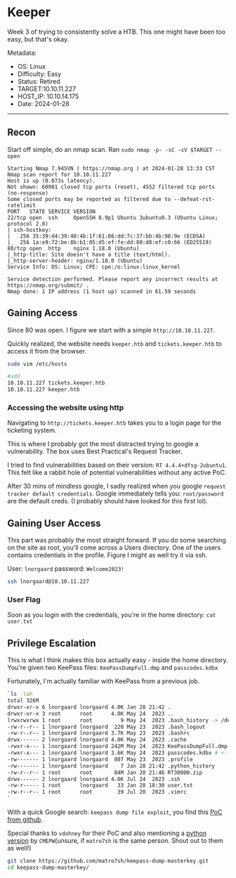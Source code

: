 # Keeper
Week 3 of trying to consistently solve a HTB. This one might have been too easy, but that's okay.

Metadata:
- OS: Linux
- Difficulty: Easy
- Status: Retired
- TARGET:10.10.11.227
- HOST_IP: 10.10.14.175
- Date: 2024-01-28
---



## Recon
Start off simple, do an nmap scan.
Ran `sudo nmap -p- -sC -sV $TARGET --open`
```
Starting Nmap 7.94SVN ( https://nmap.org ) at 2024-01-28 13:33 CST
Nmap scan report for 10.10.11.227
Host is up (0.073s latency).
Not shown: 60981 closed tcp ports (reset), 4552 filtered tcp ports (no-response)
Some closed ports may be reported as filtered due to --defeat-rst-ratelimit
PORT   STATE SERVICE VERSION
22/tcp open  ssh     OpenSSH 8.9p1 Ubuntu 3ubuntu0.3 (Ubuntu Linux; protocol 2.0)
| ssh-hostkey:
|   256 35:39:d4:39:40:4b:1f:61:86:dd:7c:37:bb:4b:98:9e (ECDSA)
|_  256 1a:e9:72:be:8b:b1:05:d5:ef:fe:dd:80:d8:ef:c0:66 (ED25519)
80/tcp open  http    nginx 1.18.0 (Ubuntu)
|_http-title: Site doesn't have a title (text/html).
|_http-server-header: nginx/1.18.0 (Ubuntu)
Service Info: OS: Linux; CPE: cpe:/o:linux:linux_kernel

Service detection performed. Please report any incorrect results at https://nmap.org/submit/ .
Nmap done: 1 IP address (1 host up) scanned in 61.59 seconds
```

## Gaining Access
Since 80 was open. I figure we start with a simple `http://10.10.11.227`.

Quickly realized, the website needs `keeper.htb` and `tickets.keeper.htb` to access it from the browser.

```bash
sudo vim /etc/hosts

#add
10.10.11.227 tickets.keeper.htb
10.10.11.227 keeper.htb
```

### Accessing the website using http

Navigating to `http://tickets.keeper.htb` takes you to a login page for the ticketing system.

This is where I probably got the most distracted trying to google a vulnerability. The box uses Best Practical's Request Tracker.

I tried to find vulnerabilities based on their version: `RT 4.4.4+dfsg-2ubuntu1`. This felt like a rabbit hole of potential vulnerabilities without any active PoC.

After 30 mins of mindless google, I sadly realized when you google `request tracker default credentials`. Google immediately tells you: `root/password` are the default creds. (I probably should have looked for this first lol).

## Gaining User Access
This part was probably the most straight forward. If you do some searching on the site as root, you'll come across a Users directory. One of the users contains credentials in the profile. Figure I might as well try it via ssh.

User: `lnorgaard`
password: `Welcome2023!`
```bash
ssh lnorgaard@10.10.11.227
```
### User Flag
Soon as you login with the credentials, you're in the home directory: `cat user.txt`

## Privilege Escalation
This is what I think makes this box actually easy - inside the home directory. You're given two KeePass files: `KeePassDumpFull.dmp` and `passcodes.kdbx`

Fortunately, I'm actually familiar with KeePass from a previous job.

```bash
`ls -lah
total 326M
drwxr-xr-x 6 lnorgaard lnorgaard 4.0K Jan 28 21:42 .
drwxr-xr-x 3 root      root      4.0K May 24  2023 ..
lrwxrwxrwx 1 root      root         9 May 24  2023 .bash_history -> /dev/null
-rw-r--r-- 1 lnorgaard lnorgaard  220 May 23  2023 .bash_logout
-rw-r--r-- 1 lnorgaard lnorgaard 3.7K May 23  2023 .bashrc
drwx------ 2 lnorgaard lnorgaard 4.0K May 24  2023 .cache
-rwxr-x--- 1 lnorgaard lnorgaard 242M May 24  2023 KeePassDumpFull.dmp # <- important
-rwxr-x--- 1 lnorgaard lnorgaard 3.6K May 24  2023 passcodes.kdbx # <- important
-rw------- 1 lnorgaard lnorgaard  807 May 23  2023 .profile
-rw------- 1 lnorgaard lnorgaard    7 Jan 28 21:42 .python_history
-rw-r--r-- 1 root      root       84M Jan 28 21:46 RT30000.zip
drwx------ 2 lnorgaard lnorgaard 4.0K Jul 24  2023 .ssh
-rw-r----- 1 root      lnorgaard   33 Jan 28 18:30 user.txt
-rw-r--r-- 1 root      root        39 Jul 20  2023 .vimrc
`
```

With a quick Google search: `keepass dump file exploit`, you find this [PoC from github](https://github.com/vdohney/keepass-password-dumper?tab=readme-ov-file).

Special thanks to `vdohney` for their PoC and also mentioning a [python version](https://github.com/matro7sh/keepass-dump-masterkey) by `CMEPW`(unsure, if `matro7sh` is the same person. Shout out to them as well!)

```bash
git clone https://github.com/matro7sh/keepass-dump-masterkey.git
cd keepass-dump-masterkey/
```
